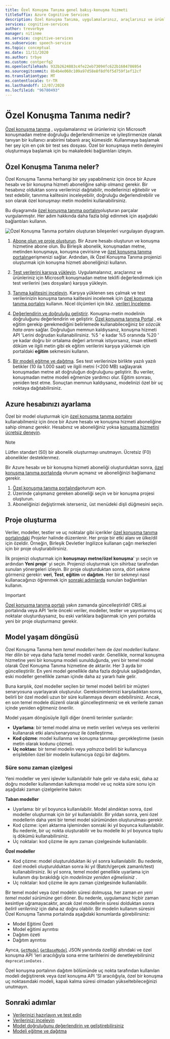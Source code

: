```yaml
---
title: Özel Konuşma Tanıma genel bakış-konuşma hizmeti
titleSuffix: Azure Cognitive Services
description: Özel Konuşma Tanıma, uygulamalarınız, araçlarınız ve ürünleriniz için Microsoft konuşmadan metne doğruluğu değerlendirmenize ve iyileştirmenize olanak tanıyan çevrimiçi araçlar kümesidir.
services: cognitive-services
author: trevorbye
manager: nitinme
ms.service: cognitive-services
ms.subservice: speech-service
ms.topic: conceptual
ms.date: 11/11/2020
ms.author: trbye
ms.custom: contperfq2
ms.openlocfilehash: 932b2624883c4fe22eb73094fc622b1604786954
ms.sourcegitcommit: 8b4b4e060c109a97d58e8f8df6f5d759f1ef12cf
ms.translationtype: MT
ms.contentlocale: tr-TR
ms.lasthandoff: 12/07/2020
ms.locfileid: "96780493"
---
```

# <a name="what-is-custom-speech"></a>Özel Konuşma Tanıma nedir?

[Özel konuşma tanıma](https://aka.ms/customspeech) , uygulamalarınız ve ürünleriniz için Microsoft konuşmadan metne doğruluğu değerlendirmenize ve iyileştirmenize olanak tanıyan bir kullanıcı arabirimi tabanlı araç kümesidir. Kullanmaya başlamak her şey için en çok bir test ses dosyası. Özel bir konuşmaya metin deneyimi oluşturmaya başlamak için bu makaledeki bağlantıları izleyin.

## <a name="whats-in-custom-speech"></a>Özel Konuşma Tanıma neler?

Özel Konuşma Tanıma herhangi bir şey yapabilmeniz için önce bir Azure hesabı ve bir konuşma hizmeti aboneliğine sahip olmanız gerekir. Bir hesabınız olduktan sonra verilerinizi dağıtabilir, modellerinizi eğitebilir ve test edebilir, tanınma kalitesini inceleyebilir, doğruluğu değerlendirebilir ve son olarak özel konuşmayı metin modelini kullanabilirsiniz.

Bu diyagramda [özel konuşma tanıma portalını](https://aka.ms/customspeech)oluşturan parçalar vurgulanmıştır. Her adım hakkında daha fazla bilgi edinmek için aşağıdaki bağlantıları kullanın.

![Özel Konuşma Tanıma portalını oluşturan bileşenleri vurgulayan diyagram.](./media/custom-speech/custom-speech-overview.png)

1. [Abone olun ve proje oluşturun](#set-up-your-azure-account). Bir Azure hesabı oluşturun ve konuşma hizmetine abone olun. Bu Birleşik abonelik, konuşmadan metne, metinden konuşmaya, konuşma çevirisine ve [özel konuşma tanıma portalına](https://speech.microsoft.com/customspeech)erişmenizi sağlar. Ardından, ilk Özel Konuşma Tanıma projenizi oluşturmak için konuşma hizmeti aboneliğinizi kullanın.

1. [Test verilerini karşıya yükleyin](./how-to-custom-speech-test-and-train.md). Uygulamalarınız, araçlarınız ve ürünleriniz için Microsoft konuşmadan metne teklifi değerlendirmek için test verilerini (ses dosyaları) karşıya yükleyin.

1. [Tanıma kalitesini inceleyin](how-to-custom-speech-inspect-data.md). Karşıya yüklenen ses çalmak ve test verilerinizin konuşma tanıma kalitesini incelemek için [özel konuşma tanıma portalını](https://speech.microsoft.com/customspeech) kullanın. Nicel ölçümleri için bkz. [verileri İnceleme](how-to-custom-speech-inspect-data.md).

1. [Değerlendirin ve doğruluğu geliştirir](how-to-custom-speech-evaluate-data.md). Konuşma-metin modelinin doğruluğunu değerlendirin ve geliştirir. [Özel konuşma tanıma Portal](https://speech.microsoft.com/customspeech) , ek eğitim gerekip gerekmediğini belirlemede kullanabileceğiniz bir *sözcük hata oranı* sağlar. Doğruluğun memnun kaldıysanız, konuşma hizmeti API 'Lerini doğrudan kullanabilirsiniz. %5 ' e kadar %5 oranında %20 ' ye kadar doğru bir ortalama değeri artırmak istiyorsanız, insan etiketli döküm ve ilgili metin gibi ek eğitim verilerini karşıya yüklemek için portaldaki **eğitim** sekmesini kullanın.

1. [Bir modeli eğitme ve dağıtma](how-to-custom-speech-train-model.md). Ses test verilerinize birlikte yazılı yazılı betikler (10 ila 1.000 saat) ve ilgili metni (<200 MB) sağlayarak konuşmadan metne ait doğruluğun doğruluğunu geliştirir. Bu veriler, konuşmadan metne modeli eğmenize yardımcı olur. Eğitim sonrası, yeniden test etme. Sonuçtan memnun kaldıysanız, modelinizi özel bir uç noktaya dağıtabilirsiniz.

## <a name="set-up-your-azure-account"></a>Azure hesabınızı ayarlama

Özel bir model oluşturmak için [özel konuşma tanıma portalını](https://speech.microsoft.com/customspeech) kullanabilmeniz için önce bir Azure hesabı ve konuşma hizmeti aboneliğine sahip olmanız gerekir. Hesabınız ve aboneliğiniz yoksa [konuşma hizmetini ücretsiz deneyin](overview.md#try-the-speech-service-for-free).

> [!NOTE]
> Lütfen standart (S0) bir abonelik oluşturmayı unutmayın. Ücretsiz (F0) abonelikler desteklenmez.

Bir Azure hesabı ve bir konuşma hizmeti aboneliği oluşturduktan sonra, [özel konuşma tanıma portalında](https://speech.microsoft.com/customspeech) oturum açmanız ve aboneliğinizi bağlamanız gerekir.

1. [Özel konuşma tanıma portalında](https://aka.ms/custom-speech)oturum açın.
1. Üzerinde çalışmanız gereken aboneliği seçin ve bir konuşma projesi oluşturun.
1. Aboneliğinizi değiştirmek isterseniz, üst menüdeki dişli düğmesini seçin.

## <a name="how-to-create-a-project"></a>Proje oluşturma

Veriler, modeller, testler ve uç noktalar gibi içerikler [özel konuşma tanıma portalındaki](https://speech.microsoft.com/customspeech) *Projeler* halinde düzenlenir. Her proje bir etki alanı ve ülke/dil için özeldir. Örneğin, Birleşik Devletler Ingilizce kullanan çağrı merkezleri için bir proje oluşturabilirsiniz.

İlk projenizi oluşturmak için **konuşmayı metne/özel konuşma**' yı seçin ve ardından **Yeni proje**' yi seçin. Projenizi oluşturmak için sihirbaz tarafından sunulan yönergeleri izleyin. Bir proje oluşturduktan sonra, dört sekme görmeniz gerekir: **veri**, **Test**, **eğitim** ve **dağıtım**. Her bir sekmeyi nasıl kullanacağınızı öğrenmek için [sonraki adımlarda](#next-steps) sunulan bağlantıları kullanın.

> [!IMPORTANT]
> [Özel konuşma tanıma portalı](https://aka.ms/custom-speech) yakın zamanda güncelleştirildi! CRIS.ai portalında veya API 'lerle önceki veriler, modeller, testler ve yayımlanmış uç noktalar oluşturduysanız, bu eski varlıklara bağlanmak için yeni portalda yeni bir proje oluşturmanız gerekir.

## <a name="model-lifecycle"></a>Model yaşam döngüsü

Özel Konuşma Tanıma hem *temel modelleri* hem de *özel modelleri* kullanır. Her dilin bir veya daha fazla temel modeli vardır. Genellikle, normal konuşma hizmetine yeni bir konuşma modeli sunulduğunda, yeni bir temel model olarak Özel Konuşma Tanıma hizmetine de aktarılır. Her 3 ayda bir güncelleştirilir. En yeni model genellikle daha fazla doğruluk sağladığından, eski modeller genellikle zaman içinde daha az yararlı hale gelir.

Buna karşılık, özel modeller seçilen bir temel modeli belirli bir müşteri senaryosuna uyarlayarak oluşturulur. Gereksinimlerinizi karşıladıktan sonra, belirli bir özel modeli uzun bir süre kullanmaya devam edebilirsiniz. Ancak, en son temel modele düzenli olarak güncelleştirmeniz ve ek verilerle zaman içinde yeniden eğitmeniz önerilir. 

Model yaşam döngüsüyle ilgili diğer önemli terimler şunlardır:

* **Uyarlama**: bir temel model alma ve metin verileri ve/veya ses verilerini kullanarak etki alanı/senaryonuz ile özelleştirme.
* **Kod çözme**: model kullanma ve konuşma tanımayı gerçekleştirme (sesin metin olarak kodunu çözme).
* **Uç noktası**: bir temel modelin veya *yalnızca* belirli bir kullanıcıya erişilebilen özel bir modelin kullanıcıya özgü bir dağıtımı.

### <a name="expiration-timeline"></a>Süre sonu zaman çizelgesi

Yeni modeller ve yeni işlevler kullanılabilir hale gelir ve daha eski, daha az doğru modeller kullanımdan kalkmışsa model ve uç nokta süre sonu için aşağıdaki zaman çizelgelerine bakın:

**Taban modeller** 

* Uyarlama: bir yıl boyunca kullanılabilir. Model alındıktan sonra, özel modeller oluşturmak için bir yıl kullanılabilir. Bir yıldan sonra, yeni özel modellerin daha yeni bir temel model sürümünden oluşturulması gerekir.  
* Kod çözme: içeri aktarma işleminden sonraki iki yıl boyunca kullanılabilir. Bu nedenle, bir uç nokta oluşturabilir ve bu modelle iki yıl boyunca toplu iş dökümü kullanabilirsiniz. 
* Uç noktalar: kod çözme ile aynı zaman çizelgesinde kullanılabilir.

**Özel modeller**

* Kod çözme: model oluşturulduktan iki yıl sonra kullanılabilir. Bu nedenle, özel modeli oluşturulduktan sonra iki yıl (Batch/gerçek zamanlı/test) kullanabilirsiniz. İki yıl sonra, temel model genellikle uyarlama için kullanım dışı bırakıldığı için *modelinize yeniden eğmelisiniz* .  
* Uç noktalar: kod çözme ile aynı zaman çizelgesinde kullanılabilir.

Bir temel model veya özel modelin süresi dolmuşsa, her zaman *en yeni temel model sürümüne* geri döner. Bu nedenle, uygulamanız hiçbir zaman kesintiye uğramayacaktır, ancak özel modellerin süresi dolduktan sonra *belirli verileriniz* için daha az doğru olabilir. Bir modelin kullanım süresini Özel Konuşma Tanıma portalında aşağıdaki konumlarda görebilirsiniz:

* Model Eğitimi Özeti
* Model eğitimi ayrıntısı
* Dağıtım özeti
* Dağıtım ayrıntısı

Ayrıca, [`GetModel`](https://westus.dev.cognitive.microsoft.com/docs/services/speech-to-text-api-v3-0/operations/GetModel) [`GetBaseModel`](https://westus.dev.cognitive.microsoft.com/docs/services/speech-to-text-api-v3-0/operations/GetBaseModel) JSON yanıtında özelliği altındaki ve özel konuşma API 'leri aracılığıyla sona erme tarihlerini de denetleyebilirsiniz `deprecationDates` .

Özel konuşma portalının dağıtım bölümünde uç nokta tarafından kullanılan modeli değiştirerek veya özel konuşma API 'SI aracılığıyla, özel bir konuşma uç noktasındaki modeli, kapalı kalma süresi olmadan yükseltebileceğinizi unutmayın.

## <a name="next-steps"></a>Sonraki adımlar

* [Verilerinizi hazırlayın ve test edin](./how-to-custom-speech-test-and-train.md)
* [Verilerinizi inceleyin](how-to-custom-speech-inspect-data.md)
* [Model doğruluğunu değerlendirin ve geliştirebilirsiniz](how-to-custom-speech-evaluate-data.md)
* [Modeli eğitme ve dağıtma](how-to-custom-speech-train-model.md)